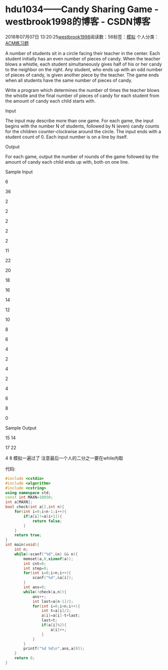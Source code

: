 # hdu1034——Candy Sharing Game - westbrook1998的博客 - CSDN博客





2018年07月07日 13:20:25[westbrook1998](https://me.csdn.net/westbrook1998)阅读数：56标签：[模拟](https://so.csdn.net/so/search/s.do?q=模拟&t=blog)
个人分类：[ACM练习题](https://blog.csdn.net/westbrook1998/article/category/7652684)









> 
A number of students sit in a circle facing their teacher in the center. Each student initially has an even number of pieces of candy. When the teacher blows a whistle, each student simultaneously gives half of his or her candy to the neighbor on the right. Any student, who ends up with an odd number of pieces of candy, is given another piece by the teacher. The game ends when all students have the same number of pieces of candy.  

  Write a program which determines the number of times the teacher blows the whistle and the final number of pieces of candy for each student from the amount of candy each child starts with.  

  Input 

  The input may describe more than one game. For each game, the input begins with the number N of students, followed by N (even) candy counts for the children counter-clockwise around the circle. The input ends with a student count of 0. Each input number is on a line by itself.  

  Output 

  For each game, output the number of rounds of the game followed by the amount of candy each child ends up with, both on one line.  

  Sample Input 

  6 

  36 

  2 

  2 

  2 

  2 

  2 

  11 

  22 

  20 

  18 

  16 

  14 

  12 

  10 

  8 

  6 

  4 

  2 

  4 

  2 

  4 

  6 

  8 

  0 

  Sample Output 

  15 14 

  17 22 

  4 8
模拟一遍过了 注意最后一个人的二分之一要在while内取

代码:

```cpp
#include <cstdio>
#include <algorithm>
#include <cstring>
using namespace std;
const int MAXN=10050;
int a[MAXN];
bool check(int a[],int n){
    for(int i=0;i<n-1;i++){
        if(a[i]!=a[i+1]){
            return false;
        }
    }
    return true;
}
int main(void){
    int n;
    while(~scanf("%d",&n) && n){
        memset(a,0,sizeof(a));
        int cnt=0;
        int step=0;
        for(int i=0;i<n;i++){
            scanf("%d",&a[i]);
        }
        int ans=0;
        while(!check(a,n)){
            ans++;
            int last=a[n-1]/2;
            for(int i=0;i<n;i++){
                int t=a[i]/2;
                a[i]=a[i]-t+last;
                last=t;
                if(a[i]%2){
                    a[i]++;
                }
            }
        }
        printf("%d %d\n",ans,a[0]);
    }
    return 0;
}
```





